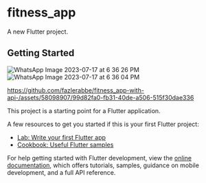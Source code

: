 # fitness_app

A new Flutter project.

## Getting Started
![WhatsApp Image 2023-07-17 at 6 36 26 PM](https://github.com/fazlerabbe/fitness_app-with-api-/assets/58098907/3b91fdc5-affc-4102-bc57-e09a7cf0e18c)
![WhatsApp Image 2023-07-17 at 6 36 04 PM](https://github.com/fazlerabbe/fitness_app-with-api-/assets/58098907/7efa932f-79f5-42e8-b1b2-986816f4fe81)

https://github.com/fazlerabbe/fitness_app-with-api-/assets/58098907/99d82fa0-fb31-40de-a506-515f30dae336





This project is a starting point for a Flutter application.

A few resources to get you started if this is your first Flutter project:

- [Lab: Write your first Flutter app](https://docs.flutter.dev/get-started/codelab)
- [Cookbook: Useful Flutter samples](https://docs.flutter.dev/cookbook)

For help getting started with Flutter development, view the
[online documentation](https://docs.flutter.dev/), which offers tutorials,
samples, guidance on mobile development, and a full API reference.
